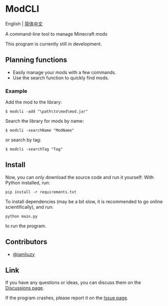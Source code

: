 # ModCLI

English | [简体中文](https://github.com/iamliuzy/ModCLI/blob/main/README_ZH_CN.md)

A command-line tool to manage Minecraft mods

This program is currently still in development.



## Planning functions

- Easily manage your mods with a few commands.
- Use the search function to quickly find mods.


### Example

Add the mod to the library:
```
$ modcli -add "\path\to\mod\mod.jar"
```
Search the library for mods by name:
```
$ modcli -searchName "ModName"
```
or search by tag:
```
$ modcli -searchTag "Tag"
```


## Install

Now, you can only download the source code and run it yourself:
With Python installed, run:
```
pip install -r requirements.txt
```
To install dependencies (may be a bit slow, it is recommended to go online scientifically), and run:
```
python main.py
```
to run the program.




## Contributors

- [@iamliuzy](https://www.github.com/iamliuzy)


## Link

If you have any questions or ideas, you can discuss them on the [Discussions page](https://github.com/iamliuzy/ModCLI/discussions).

If the program crashes, please report it on the [Issue page](https://github.com/iamliuzy/ModCLI/issues).
